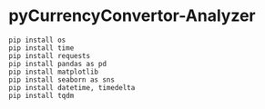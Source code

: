 # pyCurrencyConvertor-Analyzer

```
pip install os  
pip install time 
pip install requests
pip install pandas as pd
pip install matplotlib
pip install seaborn as sns
pip install datetime, timedelta
pip install tqdm 
```

